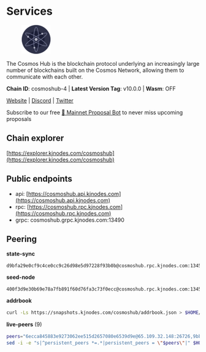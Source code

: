 # Services

<figure><img src="https://raw.githubusercontent.com/kj89/cosmos-images/main/logos/cosmoshub.png" alt=""><figcaption></figcaption></figure>

The Cosmos Hub is the blockchain protocol underlying an  increasingly large number of blockchains built on the  Cosmos Network, allowing them to communicate with each other.

**Chain ID**: cosmoshub-4 | **Latest Version Tag**: v10.0.0 | **Wasm**: OFF

[Website](https://hub.cosmos.network) | [Discord](https://discord.gg/cosmosnetwork) | [Twitter](https://twitter.com/cosmoshub)



Subscribe to our free [🤖 Mainnet Proposal Bot](https://t.me/kjnodes_proposal_bot) to never miss upcoming proposals


## Chain explorer
[https://explorer.kjnodes.com/cosmoshub](https://explorer.kjnodes.com/cosmoshub)

## Public endpoints

* api: [https://cosmoshub.api.kjnodes.com](https://cosmoshub.api.kjnodes.com)
* rpc: [https://cosmoshub.rpc.kjnodes.com](https://cosmoshub.rpc.kjnodes.com)
* grpc: cosmoshub.grpc.kjnodes.com:13490

## Peering

**state-sync**

```text
d9bfa29e0cf9c4ce0cc9c26d98e5d97228f93b0b@cosmoshub.rpc.kjnodes.com:13456
```

**seed-node**

```text
400f3d9e30b69e78a7fb891f60d76fa3c73f0ecc@cosmoshub.rpc.kjnodes.com:13459
```

**addrbook**
```bash
curl -Ls https://snapshots.kjnodes.com/cosmoshub/addrbook.json > $HOME/.gaia/config/addrbook.json
```

**live-peers** (9)
```bash
peers="6ecca845883e9273062ee515d2657080e6539d9e@65.109.32.148:26726,9bb88fa0832c116c1382fc96edce39ffbdac7f51@35.228.19.127:26656,53b3651680ec3482d736808cbb3035940107f8ab@82.100.58.119:26656,8698cb819c9a4503fe2c71055f1380d08edc5adf@204.16.244.116:26656,6d25a656acea933b2768e7833f094c9f1c74ae49@47.252.39.87:26656,81062b9a8807a1229543b84bae2898c50a1b1dfc@52.211.169.132:26656,72829b78b38408b03793ed389b9f16596b82c306@146.59.81.92:26656,cf52e109b7015d5c21f50ab4331fb7062160ab6c@35.206.171.231:26656,d9bfa29e0cf9c4ce0cc9c26d98e5d97228f93b0b@65.109.88.38:13456"
sed -i -e "s|^persistent_peers *=.*|persistent_peers = \"$peers\"|" $HOME/.gaia/config/config.toml
```
